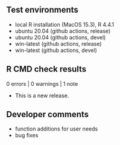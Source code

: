 ## Test environments
* local R installation (MacOS 15.3), R 4.4.1
* ubuntu 20.04 (github actions, release)
* ubuntu 20.04 (github actions, devel)
* win-latest (github actions, release)
* win-latest (github actions, devel)

## R CMD check results

0 errors | 0 warnings | 1 note

* This is a new release.

## Developer comments
* function additions for user needs
* bug fixes

